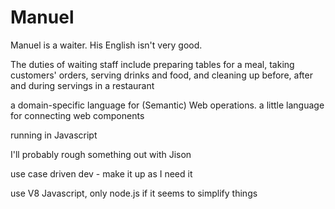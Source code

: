 Manuel
======

Manuel is a waiter. His English isn't very good.

The duties of waiting staff include preparing tables for a meal, taking customers' orders, serving drinks and food, and cleaning up before, after and during servings in a restaurant

a domain-specific language for (Semantic) Web operations. 
a little language for connecting web components

running in Javascript

I'll probably rough something out with Jison

use case driven dev - make it up as I need it

use V8 Javascript, only node.js if it seems to simplify things